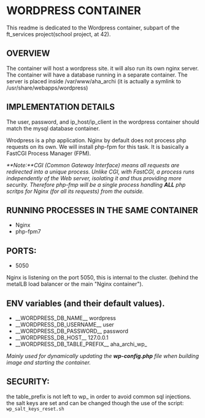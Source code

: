 # WORDPRESS CONTAINER

This readme is dedicated to the Wordpress container, subpart of the ft_services
project(school project, at 42).

## OVERVIEW

The container will host a wordpress site. it will also run its own nginx
server.
The container will have a database running in a separate container.
The server is placed inside /var/www/aha_archi (it is actually a symlink to
/usr/share/webapps/wordpress)

## IMPLEMENTATION DETAILS

The user, password, and ip_host/ip_client in the wordpress container should
match the mysql database container.

Wrodpress is a php application.
Nginx by default does not process php requests on its own.
We will install php-fpm for this task. It is basically a FastCGI Process
Manager (FPM).

_**Note:**CGI (Common Gateway Interface) means all requests are redirected into
a unique process. Unlike CGI, with FastCGI, a process runs independently of
the Web server, isolating it and thus providing more security. Therefore
php-fmp will be a single process handling **ALL** php scritps for Nginx (for
all its requests) from the outside._

## RUNNING PROCESSES IN THE SAME CONTAINER

- Nginx
- php-fpm7

## PORTS:

- 5050

Nginx is listening on the port 5050, this is internal to the cluster. (behind
the metalLB load balancer or the main "Nginx container").

## ENV variables (and their default values).

- \_\_WORDPRESS_DB_NAME\_\_ wordpress
- \_\_WORDPRESS_DB_USERNAME\_\_ user
- \_\_WORDPRESS_DB_PASSWORD\_\_ password
- \_\_WORDPRESS_DB_HOST\_\_ 127.0.0.1
- \_\_WORDPRESS_DB_TABLE_PREFIX\_\_ aha_archi_wp_

_Mainly used for dynamically updating the **wp-config.php** file when building image
and starting the container._

## SECURITY:

the table_prefix is not left to wp_ in order to avoid common sql injections.
the salt keys are set and can be changed though the use of the script:
`wp_salt_keys_reset.sh`
